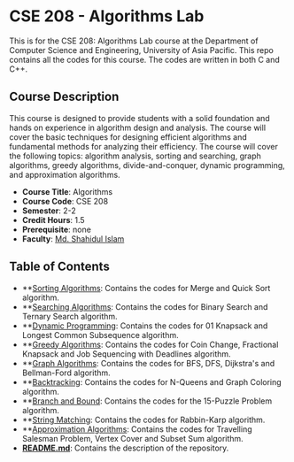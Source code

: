 # CSE 208 - Algorithms Lab

This is for the CSE 208: Algorithms Lab course at the Department of Computer Science and Engineering, University of Asia Pacific. This repo contains all the codes for this course. The codes are written in both C and C++.

## Course Description

This course is designed to provide students with a solid foundation and hands on experience in algorithm design and analysis. The course will cover the basic techniques for designing efficient algorithms and fundamental methods for analyzing their efficiency. The course will cover the following topics: algorithm analysis, sorting and searching, graph algorithms, greedy algorithms, divide-and-conquer, dynamic programming, and approximation algorithms.

- **Course Title**: Algorithms
- **Course Code**: CSE 208
- **Semester**: 2-2
- **Credit Hours**: 1.5
- **Prerequisite**: none
- **Faculty**: [Md. Shahidul Islam](https://cse.uap-bd.edu/faculty/faculty_details/42)

## Table of Contents

- **[Sorting Algorithms](/Sorting%20Algorithms/): Contains the codes for Merge and Quick Sort algorithm.
- **[Searching Algorithms](/Searching%20Algorithms/): Contains the codes for Binary Search and Ternary Search algorithm.
- **[Dynamic Programming](/Dynamic%20Programming/): Contains the codes for 01 Knapsack and Longest Common Subsequence algorithm.
- **[Greedy Algorithms](/Greedy%20Algorithms/): Contains the codes for Coin Change, Fractional Knapsack and Job Sequencing with Deadlines algorithm.
- **[Graph Algorithms](/Graph/): Contains the codes for BFS, DFS, Dijkstra's and Bellman-Ford algorithm.
- **[Backtracking](/Backtracking/): Contains the codes for N-Queens and Graph Coloring algorithm.
- **[Branch and Bound](/Branch%20and%20Bound/): Contains the codes for the 15-Puzzle Problem algorithm.
- **[String Matching](/String%20Matching/): Contains the codes for Rabbin-Karp algorithm.
- **[Approximation Algorithms](/Approximation%20Algorithms/): Contains the codes for Travelling Salesman Problem, Vertex Cover and Subset Sum algorithm.
- **[README.md](/README.md)**: Contains the description of the repository.
